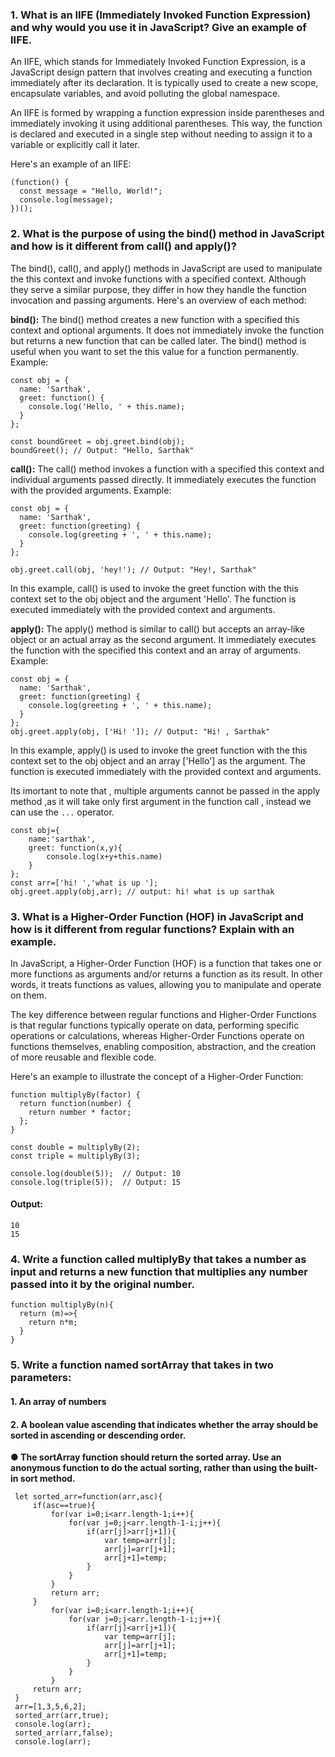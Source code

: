 ### 1. What is an IIFE (Immediately Invoked Function Expression) and why would you use it in JavaScript? Give an example of IIFE.

An IIFE, which stands for Immediately Invoked Function Expression, is a JavaScript design pattern that involves creating and executing a function immediately after its declaration. It is typically used to create a new scope, encapsulate variables, and avoid polluting the global namespace.

An IIFE is formed by wrapping a function expression inside parentheses and immediately invoking it using additional parentheses. This way, the function is declared and executed in a single step without needing to assign it to a variable or explicitly call it later.

Here's an example of an IIFE:

```
(function() {
  const message = "Hello, World!";
  console.log(message);
})();

```

### 2. What is the purpose of using the bind() method in JavaScript and how is it different from call() and apply()?

The bind(), call(), and apply() methods in JavaScript are used to manipulate the this context and invoke functions with a specified context. Although they serve a similar purpose, they differ in how they handle the function invocation and passing arguments. Here's an overview of each method:

**bind():** The bind() method creates a new function with a specified this context and optional arguments. It does not immediately invoke the function but returns a new function that can be called later. The bind() method is useful when you want to set the this value for a function permanently.
Example:

```
const obj = {
  name: 'Sarthak',
  greet: function() {
    console.log('Hello, ' + this.name);
  }
};

const boundGreet = obj.greet.bind(obj);
boundGreet(); // Output: "Hello, Sarthak"

```

**call():** The call() method invokes a function with a specified this context and individual arguments passed directly. It immediately executes the function with the provided arguments.
Example:

```
const obj = {
  name: 'Sarthak',
  greet: function(greeting) {
    console.log(greeting + ', ' + this.name);
  }
};

obj.greet.call(obj, 'hey!'); // Output: "Hey!, Sarthak"
```

In this example, call() is used to invoke the greet function with the this context set to the obj object and the argument 'Hello'. The function is executed immediately with the provided context and arguments.

**apply():** The apply() method is similar to call() but accepts an array-like object or an actual array as the second argument. It immediately executes the function with the specified this context and an array of arguments.
Example:

```
const obj = {
  name: 'Sarthak',
  greet: function(greeting) {
    console.log(greeting + ', ' + this.name);
  }
};
obj.greet.apply(obj, ['Hi! ']); // Output: "Hi! , Sarthak"
```

In this example, apply() is used to invoke the greet function with the this context set to the obj object and an array ['Hello'] as the argument. The function is executed immediately with the provided context and arguments.

Its imortant to note that , multiple arguments cannot be passed in the apply method ,as it will take only first argument in the function call , instead we can use the `...` operator.

```
const obj={
    name:'sarthak',
    greet: function(x,y){
        console.log(x+y+this.name)
    }
};
const arr=['hi! ','what is up '];
obj.greet.apply(obj,arr); // output: hi! what is up sarthak

```

### 3. What is a Higher-Order Function (HOF) in JavaScript and how is it different from regular functions? Explain with an example.

In JavaScript, a Higher-Order Function (HOF) is a function that takes one or more functions as arguments and/or returns a function as its result. In other words, it treats functions as values, allowing you to manipulate and operate on them.

The key difference between regular functions and Higher-Order Functions is that regular functions typically operate on data, performing specific operations or calculations, whereas Higher-Order Functions operate on functions themselves, enabling composition, abstraction, and the creation of more reusable and flexible code.

Here's an example to illustrate the concept of a Higher-Order Function:

```
function multiplyBy(factor) {
  return function(number) {
    return number * factor;
  };
}

const double = multiplyBy(2);
const triple = multiplyBy(3);

console.log(double(5));  // Output: 10
console.log(triple(5));  // Output: 15
```

#### Output:

```
10
15
```

### 4. Write a function called multiplyBy that takes a number as input and returns a new function that multiplies any number passed into it by the original number.

```
function multiplyBy(n){
  return (m)=>{
    return n*m;
  }
}
```

### 5. Write a function named sortArray that takes in two parameters:

#### 1. An array of numbers

#### 2. A boolean value ascending that indicates whether the array should be sorted in ascending or descending order.

**● The sortArray function should return the sorted array. Use an anonymous function to do the actual sorting, rather than using the built-in sort method.**

```
 let sorted_arr=function(arr,asc){
     if(asc==true){
         for(var i=0;i<arr.length-1;i++){
             for(var j=0;j<arr.length-1-i;j++){
                 if(arr[j]>arr[j+1]){
                     var temp=arr[j];
                     arr[j]=arr[j+1];
                     arr[j+1]=temp;
                 }
             }
         }
         return arr;
     }
         for(var i=0;i<arr.length-1;i++){
             for(var j=0;j<arr.length-1-i;j++){
                 if(arr[j]<arr[j+1]){
                     var temp=arr[j];
                     arr[j]=arr[j+1];
                     arr[j+1]=temp;
                 }
             }
         }
     return arr;
 }
 arr=[1,3,5,6,2];
 sorted_arr(arr,true);
 console.log(arr);
 sorted_arr(arr,false);
 console.log(arr);
```
